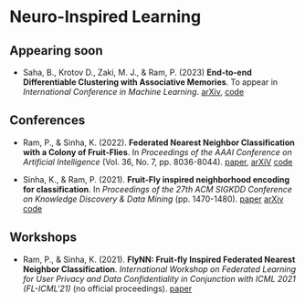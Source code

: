 # Neuro-Inspired Learning

## Appearing soon

- Saha, B., Krotov D., Zaki, M. J., & Ram, P. (2023) **End-to-end Differentiable Clustering with Associative Memories**. To appear in *International Conference in Machine Learning*. [arXiv](https://arxiv.org/pdf/2306.03209.pdf), [code](https://github.com/bsaha205/clam) 


## Conferences

- Ram, P., & Sinha, K. (2022). **Federated Nearest Neighbor Classification with a Colony of Fruit-Flies**. In *Proceedings of the AAAI Conference on Artificial Intelligence* (Vol. 36, No. 7, pp. 8036-8044). [paper](https://ojs.aaai.org/index.php/AAAI/article/view/20775), [arXiV](https://arxiv.org/pdf/2112.07157.pdf) [code](https://github.com/rithram/flynn)

- Sinha, K., & Ram, P. (2021). **Fruit-Fly inspired neighborhood encoding for classification**. In *Proceedings of the 27th ACM SIGKDD Conference on Knowledge Discovery & Data Mining* (pp. 1470-1480). [paper](https://dl.acm.org/doi/pdf/10.1145/3447548.3467246) [arXiv](https://arxiv.org/pdf/2008.08685.pdf) [code](https://github.com/rithram/fbfc)

## Workshops

- Ram, P., & Sinha, K. (2021). **FlyNN: Fruit-fly Inspired Federated Nearest Neighbor Classification**. *International Workshop on Federated Learning for User Privacy and Data Confidentiality in Conjunction with ICML 2021 (FL-ICML'21)* (no official proceedings). [paper](https://par.nsf.gov/servlets/purl/10334400)
